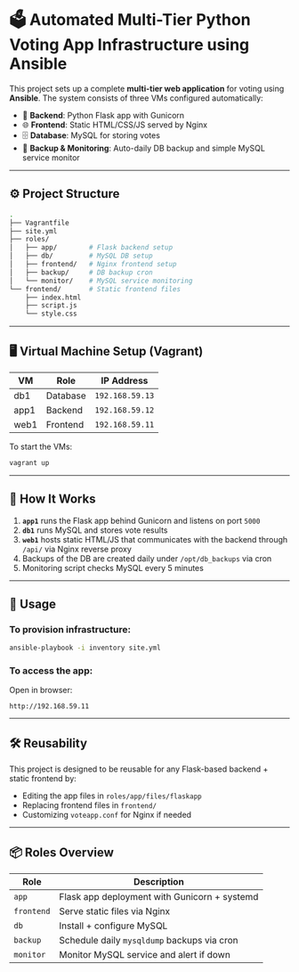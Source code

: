 # 🗳️ Automated Multi-Tier Python Voting App Infrastructure using Ansible

This project sets up a complete **multi-tier web application** for voting using **Ansible**. The system consists of three VMs configured automatically:

- 🧱 **Backend**: Python Flask app with Gunicorn
- 🌐 **Frontend**: Static HTML/CSS/JS served by Nginx
- 🗄️ **Database**: MySQL for storing votes
- 💾 **Backup & Monitoring**: Auto-daily DB backup and simple MySQL service monitor

---

## ⚙️ Project Structure

```bash
.
├── Vagrantfile
├── site.yml
├── roles/
│   ├── app/        # Flask backend setup
│   ├── db/         # MySQL DB setup
│   ├── frontend/   # Nginx frontend setup
│   ├── backup/     # DB backup cron
│   └── monitor/    # MySQL service monitoring
└── frontend/       # Static frontend files
    ├── index.html
    ├── script.js
    └── style.css
```

---

## 🖥️ Virtual Machine Setup (Vagrant)

| VM     | Role       | IP Address      |
|--------|------------|-----------------|
| db1    | Database   | `192.168.59.13` |
| app1   | Backend    | `192.168.59.12` |
| web1   | Frontend   | `192.168.59.11` |

To start the VMs:

```bash
vagrant up
```

---

## 🚀 How It Works

1. **`app1`** runs the Flask app behind Gunicorn and listens on port `5000`
2. **`db1`** runs MySQL and stores vote results
3. **`web1`** hosts static HTML/JS that communicates with the backend through `/api/` via Nginx reverse proxy
4. Backups of the DB are created daily under `/opt/db_backups` via cron
5. Monitoring script checks MySQL every 5 minutes

---

## 🔧 Usage

### To provision infrastructure:

```bash
ansible-playbook -i inventory site.yml
```

### To access the app:

Open in browser:
```http
http://192.168.59.11
```

---

## 🛠️ Reusability

This project is designed to be reusable for any Flask-based backend + static frontend by:

- Editing the app files in `roles/app/files/flaskapp`
- Replacing frontend files in `frontend/`
- Customizing `voteapp.conf` for Nginx if needed

---

## 📦 Roles Overview

| Role      | Description                                     |
|-----------|-------------------------------------------------|
| `app`     | Flask app deployment with Gunicorn + systemd    |
| `frontend`| Serve static files via Nginx                    |
| `db`      | Install + configure MySQL                       |
| `backup`  | Schedule daily `mysqldump` backups via cron     |
| `monitor` | Monitor MySQL service and alert if down         |





